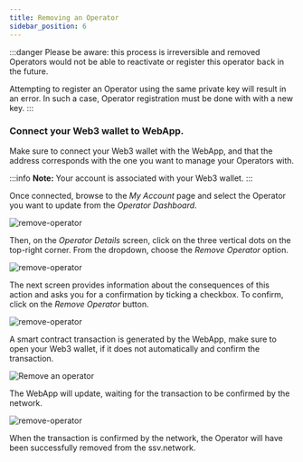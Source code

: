 ```yaml
---
title: Removing an Operator
sidebar_position: 6
---
```


:::danger
Please be aware: this process is irreversible and removed Operators would not be able to reactivate or register this operator back in the future.

Attempting to register an Operator using the same private key will result in an error. In such a case, Operator registration must be done with with a new key.
:::

### Connect your Web3 wallet to WebApp.

Make sure to connect your Web3 wallet with the WebApp, and that the address corresponds with the one you want to manage your Operators with.

:::info
**Note:** Your account is associated with your Web3 wallet.
:::

Once connected, browse to the _My Account_ page and select the Operator you want to update from the _Operator Dashboard_.

![remove-operator](/img/remove-an-operator-1.avif)

Then, on the _Operator Details_ screen, click on the three vertical dots on the top-right corner. From the dropdown, choose the _Remove Operator_ option.

![remove-operator](/img/remove-an-operator-2.avif)

The next screen provides information about the consequences of this action and asks you for a confirmation by ticking a checkbox. To confirm, click on the _Remove Operator_ button.

![remove-operator](/img/remove-an-operator-3.avif)

A smart contract transaction is generated by the WebApp, make sure to open your Web3 wallet, if it does not automatically and confirm the transaction.

<div style={{ display: 'flex', justifyContent: 'center' }}>
  <img 
    src="/img/remove-an-operator-4.png" 
    alt="Remove an operator" 
    style={{ width: '50%', maxWidth: '500px' }}
  />
</div>

The WebApp will update, waiting for the transaction to be confirmed by the network.

![remove-operator](/img/remove-an-operator-5.avif)

When the transaction is confirmed by the network, the Operator will have been successfully removed from the ssv.network.
